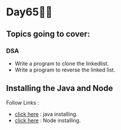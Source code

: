 # Day65🧑‍💻
## Topics going to cover: 
### DSA
- Write a program to clone the linkedlist.
- Write a program to reverse the linked list.

## Installing the Java and Node 
Follow Links : 
- [click here](https://www.java.com/en/download/help/download_options.html) : java installing.
- [click here](https://nodejs.org/en/download) : Node installing.